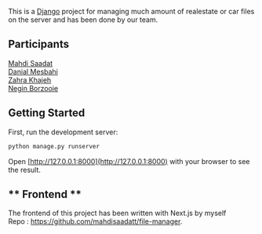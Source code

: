This is a [Django](https://www.djangoproject.com/) project for managing much amount of realestate or car files on the server and has been done by our team.

## Participants

[Mahdi Saadat](https://github.com/mahdisaadatt) <br>
[Danial Mesbahi](https://github.com/danialmesbahi) <br>
[Zahra Khajeh](https://github.com/zahrakhajeh) <br>
[Negin Borzooie](https://github.com/Neginbr)

## Getting Started

First, run the development server:

```bash
python manage.py runserver
```

Open [http://127.0.0.1:8000](http://127.0.0.1:8000) with your browser to see the result.

## ** Frontend **

The frontend of this project has been written with Next.js by myself
<br>
Repo : https://github.com/mahdisaadatt/file-manager.